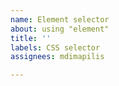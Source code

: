 ```yaml
---
name: Element selector
about: using "element"
title: ''
labels: CSS selector
assignees: mdimapilis

---
```



